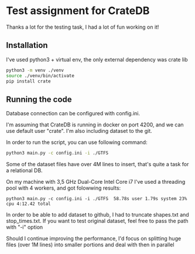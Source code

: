 # Test assignment for CrateDB

Thanks a lot for the testing task, I had a lot of fun working on it!

## Installation
  
I've used python3 + virtual env, the only external dependency was crate lib

```bash
python3 -m venv ./venv
source ./venv/bin/activate
pip install crate
```

## Running the code

Database connection can be configured with config.ini.

I'm assuming that CrateDB is running in docker on port 4200, and we can use default user "crate".
I'm also including dataset to the git.

In order to run the script, you can use following command:

```bash
python3 main.py -c config.ini -i ./GTFS
```

Some of the dataset files have over 4M lines to insert, that's quite a task for a relational DB.

On my machine with 3,5 GHz Dual-Core Intel Core i7 I've used a threading pool with 4 workers, and got folowwing results:

```
python3 main.py -c config.ini -i ./GTFS  58.78s user 1.79s system 23% cpu 4:12.42 total
``` 

In order to be able to add dataset to github, I had to truncate shapes.txt and stop_times.txt. If you want to test original dataset, feel free to pass the path with "-i" option

Should I continue improving the performance, I'd focus on splitting huge files (over 1M lines) into smaller portions and deal with then in parallel
